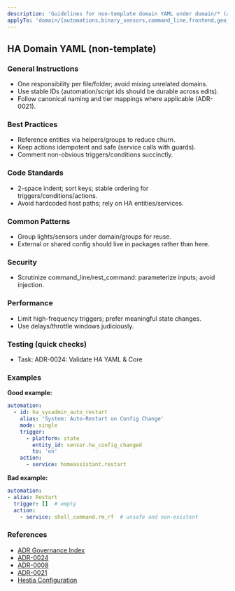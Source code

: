 ```yaml
---
description: 'Guidelines for non-template domain YAML under domain/* (automations, helpers, groups, sensors, etc.)'
applyTo: 'domain/{automations,binary_sensors,command_line,frontend,geo_location,groups,helpers,lights,notify,persons,scripts,sensors,weather,zones}/**/*.yaml'
---
```


## HA Domain YAML (non-template)

### General Instructions
- One responsibility per file/folder; avoid mixing unrelated domains.
- Use stable IDs (automation/script ids should be durable across edits).
- Follow canonical naming and tier mappings where applicable (ADR-0021).

### Best Practices
- Reference entities via helpers/groups to reduce churn.
- Keep actions idempotent and safe (service calls with guards).
- Comment non-obvious triggers/conditions succinctly.

### Code Standards
- 2-space indent; sort keys; stable ordering for triggers/conditions/actions.
- Avoid hardcoded host paths; rely on HA entities/services.

### Common Patterns
- Group lights/sensors under domain/groups for reuse.
- External or shared config should live in packages rather than here.

### Security
- Scrutinize command_line/rest_command: parameterize inputs; avoid injection.

### Performance
- Limit high-frequency triggers; prefer meaningful state changes.
- Use delays/throttle windows judiciously.

### Testing (quick checks)
- Task: ADR-0024: Validate HA YAML & Core

### Examples

**Good example:**

```yaml
automation:
  - id: ha_sysadmin_auto_restart
    alias: 'System: Auto-Restart on Config Change'
    mode: single
    trigger:
      - platform: state
        entity_id: sensor.ha_config_changed
        to: 'on'
    action:
      - service: homeassistant.restart
```

**Bad example:**

```yaml
automation:
- alias: Restart
  trigger: []  # empty
  action:
    - service: shell_command.rm_rf  # unsafe and non-existent
```

### References
- [ADR Governance Index](/config/.workspace/governance_index.md)
- [ADR-0024](/config/hestia/library/docs/ADR/ADR-0024-canonical-config-path.md)
- [ADR-0008](/config/hestia/library/docs/ADR/ADR-0008-normalization-and-determinism-rules.md)
- [ADR-0021](/config/hestia/library/docs/ADR/ADR-0021-motion-occupancy-presence-signals.md)
- [Hestia Configuration](/config/hestia/config/system/hestia.toml)
